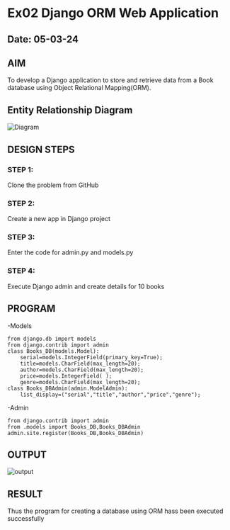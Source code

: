 # Ex02 Django ORM Web Application
## Date: 05-03-24

## AIM
To develop a Django application to store and retrieve data from a Book database using Object Relational Mapping(ORM).

## Entity Relationship Diagram
![Diagram](https://github.com/gowthamsec/ORM/assets/147933945/329f2b50-d14b-473e-9d77-9db6c3348f0c)
## DESIGN STEPS

### STEP 1:
Clone the problem from GitHub

### STEP 2:
Create a new app in Django project

### STEP 3:
Enter the code for admin.py and models.py

### STEP 4:
Execute Django admin and create details for 10 books

## PROGRAM
-Models
```
from django.db import models
from django.contrib import admin
class Books_DB(models.Model):
    serial=models.IntegerField(primary_key=True);
    title=models.CharField(max_length=20);
    author=models.CharField(max_length=20);
    price=models.IntegerField( );
    genre=models.CharField(max_length=20);
class Books_DBAdmin(admin.ModelAdmin):
    list_display=("serial","title","author","price","genre");
```
-Admin
```
from django.contrib import admin
from .models import Books_DB,Books_DBAdmin 
admin.site.register(Books_DB,Books_DBAdmin)
```
## OUTPUT
![output](https://github.com/gowthamsec/ORM/assets/147933945/72c8380d-2118-4de6-84c7-a4906cb1e7ea)
## RESULT
Thus the program for creating a database using ORM hass been executed successfully
